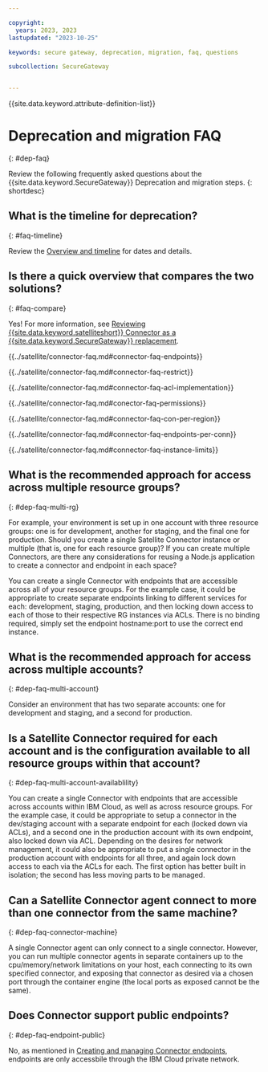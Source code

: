 ```yaml
---

copyright: 
  years: 2023, 2023
lastupdated: "2023-10-25"

keywords: secure gateway, deprecation, migration, faq, questions

subcollection: SecureGateway


---
```


{{site.data.keyword.attribute-definition-list}}

# Deprecation and migration FAQ
{: #dep-faq}



Review the following frequently asked questions about the {{site.data.keyword.SecureGateway}} Deprecation and migration steps.
{: shortdesc}

## What is the timeline for deprecation?
{: #faq-timeline}

Review the [Overview and timeline](/docs/SecureGateway?topic=SecureGateway-dep-overview) for dates and details.

## Is there a quick overview that compares the two solutions?
{: #faq-compare}

Yes! For more information, see [Reviewing {{site.data.keyword.satelliteshort}} Connector as a {{site.data.keyword.SecureGateway}} replacement](/docs/SecureGateway?topic=SecureGateway-understanding-connector).


{{../satellite/connector-faq.md#connector-faq-endpoints}}


{{../satellite/connector-faq.md#connector-faq-restrict}}


{{../satellite/connector-faq.md#connector-faq-acl-implementation}}


{{../satellite/connector-faq.md#conector-faq-permissions}}


{{../satellite/connector-faq.md#connector-faq-con-per-region}}

{{../satellite/connector-faq.md#connector-faq-endpoints-per-conn}}

{{../satellite/connector-faq.md#connector-faq-instance-limits}}


## What is the recommended approach for access across multiple resource groups?
{: #dep-faq-multi-rg}

For example, your environment is set up in one account with three resource groups: one is for development, another for staging, and the final one for production. Should you create a single Satellite Connector instance or multiple (that is, one for each resource group)? If you can create multiple Connectors, are there any considerations for reusing a Node.js application to create a connector and endpoint in each space?

You can create a single Connector with endpoints that are accessible across all of your resource groups.  For the example case, it could be appropriate to create separate endpoints linking to different services for each: development, staging, production, and then locking down access to each of those to their respective RG instances via ACLs.  There is no binding required, simply set the endpoint hostname:port to use the correct end instance.

## What is the recommended approach for access across multiple accounts?
{: #dep-faq-multi-account}

Consider an environment that has two separate accounts: one for development and staging, and a second for production.

## Is a Satellite Connector required for each account and is the configuration available to all resource groups within that account?
{: #dep-faq-multi-account-availablility}

You can create a single Connector with endpoints that are accessible across accounts within IBM Cloud, as well as across resource groups. For the example case, it could be appropriate to setup a connector in the dev/staging account with a separate endpoint for each (locked down via ACLs), and a second one in the production account with its own endpoint, also locked down via ACL.  Depending on the desires for network management, it could also be appropriate to put a single connector in the production account with endpoints for all three, and again lock down access to each via the ACLs for each.  The first option has better built in isolation; the second has less moving parts to be managed.

## Can a Satellite Connector agent connect to more than one connector from the same machine?
{: #dep-faq-connector-machine}

A single Connector agent can only connect to a single connector. However, you can run multiple connector agents in separate containers up to the cpu/memory/network limitations on your host, each connecting to its own specified connector, and exposing that connector as desired via a chosen port through the container engine (the local ports as exposed cannot be the same).

## Does Connector support public endpoints?
{: #dep-faq-endpoint-public}

No, as mentioned in [Creating and managing Connector endpoints](/docs/satellite?topic=satellite-connector-create-endpoints#create-connector-rule-console), endpoints are only accessbile through the IBM Cloud private network.


